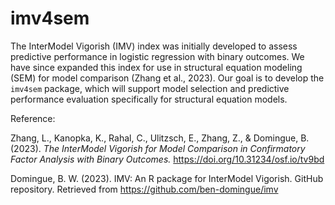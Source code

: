 # imv4sem

The InterModel Vigorish (IMV) index was initially developed to assess predictive performance in logistic regression with binary outcomes. We have since expanded this index for use in structural equation modeling (SEM) for model comparison (Zhang et al., 2023).   Our goal is to develop the `imv4sem` package, which will support model selection and predictive performance evaluation specifically for structural equation models. 


Reference: 

Zhang, L., Kanopka, K., Rahal, C., Ulitzsch, E., Zhang, Z., & Domingue, B. (2023). <i>The InterModel Vigorish for Model Comparison in Confirmatory Factor Analysis with Binary Outcomes.</i> https://doi.org/10.31234/osf.io/tv9bd

Domingue, B. W. (2023). IMV: An R package for InterModel Vigorish. GitHub repository. Retrieved from https://github.com/ben-domingue/imv
